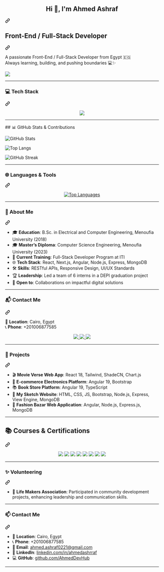 <article class="markdown-body entry-content container-lg f5" itemprop="text"><div class="markdown-heading" dir="auto"><h1 align="center" class="heading-element" dir="auto">Hi 👋, I'm Ahmed Ashraf</h1><a id="user-content-hi--im-Ahmed-elmasry" class="anchor" aria-label="Permalink: Hi 👋, I'm Ahmed Elmasry" href="#hi--im-Ahmed-elmasry"><svg class="octicon octicon-link" viewBox="0 0 16 16" version="1.1" width="16" height="16" aria-hidden="true"><path d="m7.775 3.275 1.25-1.25a3.5 3.5 0 1 1 4.95 4.95l-2.5 2.5a3.5 3.5 0 0 1-4.95 0 .751.751 0 0 1 .018-1.042.751.751 0 0 1 1.042-.018 1.998 1.998 0 0 0 2.83 0l2.5-2.5a2.002 2.002 0 0 0-2.83-2.83l-1.25 1.25a.751.751 0 0 1-1.042-.018.751.751 0 0 1-.018-1.042Zm-4.69 9.64a1.998 1.998 0 0 0 2.83 0l1.25-1.25a.751.751 0 0 1 1.042.018.751.751 0 0 1 .018 1.042l-1.25 1.25a3.5 3.5 0 1 1-4.95-4.95l2.5-2.5a3.5 3.5 0 0 1 4.95 0 .751.751 0 0 1-.018 1.042.751.751 0 0 1-1.042.018 1.998 1.998 0 0 0-2.83 0l-2.5 2.5a1.998 1.998 0 0 0 0 2.83Z"></path></svg></a></div>
<div class="markdown-heading" dir="auto"><h1 class="heading-element" dir="auto">Front-End / Full-Stack Developer</h1><a id="user-content-front-end--full-stack-developer" class="anchor" aria-label="Permalink: Front-End / Full-Stack Developer" href="#front-end--full-stack-developer"><svg class="octicon octicon-link" viewBox="0 0 16 16" version="1.1" width="16" height="16" aria-hidden="true"><path d="m7.775 3.275 1.25-1.25a3.5 3.5 0 1 1 4.95 4.95l-2.5 2.5a3.5 3.5 0 0 1-4.95 0 .751.751 0 0 1 .018-1.042.751.751 0 0 1 1.042-.018 1.998 1.998 0 0 0 2.83 0l2.5-2.5a2.002 2.002 0 0 0-2.83-2.83l-1.25 1.25a.751.751 0 0 1-1.042-.018.751.751 0 0 1-.018-1.042Zm-4.69 9.64a1.998 1.998 0 0 0 2.83 0l1.25-1.25a.751.751 0 0 1 1.042.018.751.751 0 0 1 .018 1.042l-1.25 1.25a3.5 3.5 0 1 1-4.95-4.95l2.5-2.5a3.5 3.5 0 0 1 4.95 0 .751.751 0 0 1-.018 1.042.751.751 0 0 1-1.042.018 1.998 1.998 0 0 0-2.83 0l-2.5 2.5a1.998 1.998 0 0 0 0 2.83Z"></path></svg></a></div>
<p dir="auto">
  A passionate Front-End / Full-Stack Developer from Egypt 🇪🇬<br>
  Always learning, building, and pushing boundaries 💻✨
</p>
<p dir="auto">
  <a target="_blank" rel="noopener noreferrer nofollow" href="https://camo.githubusercontent.com/db75fae514aa3b93429c2900d3d17392a0bb8cbb97c293733aa710fb8b0676d9/68747470733a2f2f6769746875622d726561646d652d73746174732e76657263656c2e6170702f6170692f746f702d6c616e67732f3f757365726e616d653d456e674261736d6161266c61796f75743d636f6d70616374267468656d653d7261646963616c266c616e67735f636f756e743d38"><img src="https://camo.githubusercontent.com/db75fae514aa3b93429c2900d3d17392a0bb8cbb97c293733aa710fb8b0676d9/68747470733a2f2f6769746875622d726561646d652d73746174732e76657263656c2e6170702f6170692f746f702d6c616e67732f3f757365726e616d653d456e674261736d6161266c61796f75743d636f6d70616374267468656d653d7261646963616c266c616e67735f636f756e743d38" data-canonical-src="https://github-readme-stats.vercel.app/api/top-langs/?username=EngAhmeda&amp;layout=compact&amp;theme=radical&amp;langs_count=8" style="max-width: 100%;"></a>
</p>
<hr>
<div class="markdown-heading" dir="auto"><h3 class="heading-element" dir="auto">💻 Tech Stack</h3><a id="user-content--tech-stack" class="anchor" aria-label="Permalink: 💻 Tech Stack" href="#-tech-stack"><svg class="octicon octicon-link" viewBox="0 0 16 16" version="1.1" width="16" height="16" aria-hidden="true"><path d="m7.775 3.275 1.25-1.25a3.5 3.5 0 1 1 4.95 4.95l-2.5 2.5a3.5 3.5 0 0 1-4.95 0 .751.751 0 0 1 .018-1.042.751.751 0 0 1 1.042-.018 1.998 1.998 0 0 0 2.83 0l2.5-2.5a2.002 2.002 0 0 0-2.83-2.83l-1.25 1.25a.751.751 0 0 1-1.042-.018.751.751 0 0 1-.018-1.042Zm-4.69 9.64a1.998 1.998 0 0 0 2.83 0l1.25-1.25a.751.751 0 0 1 1.042.018.751.751 0 0 1 .018 1.042l-1.25 1.25a3.5 3.5 0 1 1-4.95-4.95l2.5-2.5a3.5 3.5 0 0 1 4.95 0 .751.751 0 0 1-.018 1.042.751.751 0 0 1-1.042.018 1.998 1.998 0 0 0-2.83 0l-2.5 2.5a1.998 1.998 0 0 0 0 2.83Z"></path></svg></a></div>
<p align="center" dir="auto">
  <a target="_blank" rel="noopener noreferrer nofollow" href="https://camo.githubusercontent.com/f62ec212d83df2a4520cac30b8076b3d873f954cc9b71dbb9c909acc9f0ba685/68747470733a2f2f736b696c6c69636f6e732e6465762f69636f6e733f693d68746d6c2c6373732c6a732c74732c72656163742c6e6578746a732c616e67756c61722c6e6f64656a732c657870726573732c6d6f6e676f64622c7461696c77696e642c626f6f7473747261702c676974"><img src="https://camo.githubusercontent.com/f62ec212d83df2a4520cac30b8076b3d873f954cc9b71dbb9c909acc9f0ba685/68747470733a2f2f736b696c6c69636f6e732e6465762f69636f6e733f693d68746d6c2c6373732c6a732c74732c72656163742c6e6578746a732c616e67756c61722c6e6f64656a732c657870726573732c6d6f6e676f64622c7461696c77696e642c626f6f7473747261702c676974" data-canonical-src="https://skillicons.dev/icons?i=html,css,js,ts,react,nextjs,angular,nodejs,express,mongodb,tailwind,bootstrap,git" style="max-width: 100%;"></a>
</p>
<hr>
## 📊 GitHub Stats & Contributions

![GitHub Stats](https://github-readme-stats.vercel.app/api?username=Ahmeddevhub&show_icons=true&theme=tokyonight&count_private=true)

![Top Langs](https://github-readme-stats.vercel.app/api/top-langs/?username=Ahmeddevhub&layout=compact&theme=tokyonight)

![GitHub Streak](https://streak-stats.demolab.com/?user=Ahmeddevhub&theme=tokyonight)

<!-- Change 'Ahmeddevhub' to your actual GitHub username -->


<hr>
<div class="markdown-heading" dir="auto"><h3 class="heading-element" dir="auto">🌐 Languages &amp; Tools</h3><a id="user-content--languages--tools" class="anchor" aria-label="Permalink: 🌐 Languages &amp; Tools" href="#-languages--tools"><svg class="octicon octicon-link" viewBox="0 0 16 16" version="1.1" width="16" height="16" aria-hidden="true"><path d="m7.775 3.275 1.25-1.25a3.5 3.5 0 1 1 4.95 4.95l-2.5 2.5a3.5 3.5 0 0 1-4.95 0 .751.751 0 0 1 .018-1.042.751.751 0 0 1 1.042-.018 1.998 1.998 0 0 0 2.83 0l2.5-2.5a2.002 2.002 0 0 0-2.83-2.83l-1.25 1.25a.751.751 0 0 1-1.042-.018.751.751 0 0 1-.018-1.042Zm-4.69 9.64a1.998 1.998 0 0 0 2.83 0l1.25-1.25a.751.751 0 0 1 1.042.018.751.751 0 0 1 .018 1.042l-1.25 1.25a3.5 3.5 0 1 1-4.95-4.95l2.5-2.5a3.5 3.5 0 0 1 4.95 0 .751.751 0 0 1-.018 1.042.751.751 0 0 1-1.042.018 1.998 1.998 0 0 0-2.83 0l-2.5 2.5a1.998 1.998 0 0 0 0 2.83Z"></path></svg></a></div>
<p align="center" dir="auto">
  <a target="_blank" rel="noopener noreferrer nofollow" href="https://camo.githubusercontent.com/a0d21b1d71fadb4620bb934df77ed1f55d00878f34d6253314f83197197c9dfe/68747470733a2f2f6769746875622d726561646d652d73746174732e76657263656c2e6170702f6170692f746f702d6c616e67732f3f757365726e616d653d456e674261736d6161266c61796f75743d636f6d70616374267468656d653d7261646963616c"><img src="https://camo.githubusercontent.com/a0d21b1d71fadb4620bb934df77ed1f55d00878f34d6253314f83197197c9dfe/68747470733a2f2f6769746875622d726561646d652d73746174732e76657263656c2e6170702f6170692f746f702d6c616e67732f3f757365726e616d653d456e674261736d6161266c61796f75743d636f6d70616374267468656d653d7261646963616c" alt="Top Languages" data-canonical-src="https://github-readme-stats.vercel.app/api/top-langs/?username=EngAhmeda&amp;layout=compact&amp;theme=radical" style="max-width: 100%;"></a>
</p>
<hr>
<div class="markdown-heading" dir="auto"><h3 class="heading-element" dir="auto">💫 About Me</h3><a id="user-content--about-me" class="anchor" aria-label="Permalink: 💫 About Me" href="#-about-me"><svg class="octicon octicon-link" viewBox="0 0 16 16" version="1.1" width="16" height="16" aria-hidden="true"><path d="m7.775 3.275 1.25-1.25a3.5 3.5 0 1 1 4.95 4.95l-2.5 2.5a3.5 3.5 0 0 1-4.95 0 .751.751 0 0 1 .018-1.042.751.751 0 0 1 1.042-.018 1.998 1.998 0 0 0 2.83 0l2.5-2.5a2.002 2.002 0 0 0-2.83-2.83l-1.25 1.25a.751.751 0 0 1-1.042-.018.751.751 0 0 1-.018-1.042Zm-4.69 9.64a1.998 1.998 0 0 0 2.83 0l1.25-1.25a.751.751 0 0 1 1.042.018.751.751 0 0 1 .018 1.042l-1.25 1.25a3.5 3.5 0 1 1-4.95-4.95l2.5-2.5a3.5 3.5 0 0 1 4.95 0 .751.751 0 0 1-.018 1.042.751.751 0 0 1-1.042.018 1.998 1.998 0 0 0-2.83 0l-2.5 2.5a1.998 1.998 0 0 0 0 2.83Z"></path></svg></a></div>
<ul dir="auto">
<li>🎓 <strong>Education</strong>: B.Sc. in Electrical and Computer Engineering, Menoufia University (2018)</li>
<li>🎓 <strong>Master’s Diploma</strong>: Computer Science Engineering, Menoufia University (2023)</li>
<li>💼 <strong>Current Training</strong>: Full-Stack Developer Program at ITI</li>
<li>🌐 <strong>Tech Stack</strong>: React, Next.js, Angular, Node.js, Express, MongoDB</li>
<li>🛠️ <strong>Skills</strong>: RESTful APIs, Responsive Design, UI/UX Standards</li>
<li>🏆 <strong>Leadership</strong>: Led a team of 6 interns in a DEPI graduation project</li>
<li>🤝 <strong>Open to</strong>: Collaborations on impactful digital solutions</li>
</ul>
<hr>
<div class="markdown-heading" dir="auto"><h3 class="heading-element" dir="auto">📬 Contact Me</h3><a id="user-content--contact-me" class="anchor" aria-label="Permalink: 📬 Contact Me" href="#-contact-me"><svg class="octicon octicon-link" viewBox="0 0 16 16" version="1.1" width="16" height="16" aria-hidden="true"><path d="m7.775 3.275 1.25-1.25a3.5 3.5 0 1 1 4.95 4.95l-2.5 2.5a3.5 3.5 0 0 1-4.95 0 .751.751 0 0 1 .018-1.042.751.751 0 0 1 1.042-.018 1.998 1.998 0 0 0 2.83 0l2.5-2.5a2.002 2.002 0 0 0-2.83-2.83l-1.25 1.25a.751.751 0 0 1-1.042-.018.751.751 0 0 1-.018-1.042Zm-4.69 9.64a1.998 1.998 0 0 0 2.83 0l1.25-1.25a.751.751 0 0 1 1.042.018.751.751 0 0 1 .018 1.042l-1.25 1.25a3.5 3.5 0 1 1-4.95-4.95l2.5-2.5a3.5 3.5 0 0 1 4.95 0 .751.751 0 0 1-.018 1.042.751.751 0 0 1-1.042.018 1.998 1.998 0 0 0-2.83 0l-2.5 2.5a1.998 1.998 0 0 0 0 2.83Z"></path></svg></a></div>
<p dir="auto">📍 <strong>Location</strong>: Cairo, Egypt<br>
📞 <strong>Phone</strong>: +201006877585</p>
<p align="center" dir="auto">
  <a href="mailto:ahmed.ashraf0221@gmail.com">
    <img src="https://camo.githubusercontent.com/e5cfad4cbb1e023463333923b069b81749d94e8ff5722f851c7bb01d65bb0e95/68747470733a2f2f696d672e736869656c64732e696f2f62616467652f476d61696c2d4431343833363f7374796c653d666f722d7468652d6261646765266c6f676f3d676d61696c266c6f676f436f6c6f723d7768697465" data-canonical-src="https://img.shields.io/badge/Gmail-D14836?style=for-the-badge&amp;logo=gmail&amp;logoColor=white" style="max-width: 100%;">
  </a>
  <a href="https://linkedin.com/in/ahmedashrraf/" rel="nofollow">
    <img src="https://camo.githubusercontent.com/8c0692475a5bfc1d9e7361074bdb648e567cae7b5b40ffd32adae31180b0d7b6/68747470733a2f2f696d672e736869656c64732e696f2f62616467652f4c696e6b6564496e2d3030373742353f7374796c653d666f722d7468652d6261646765266c6f676f3d6c696e6b6564696e266c6f676f436f6c6f723d7768697465" data-canonical-src="https://img.shields.io/badge/LinkedIn-0077B5?style=for-the-badge&amp;logo=linkedin&amp;logoColor=white" style="max-width: 100%;">
  </a>
  <a href="https://github.com/AhmedDevHub">
    <img src="https://camo.githubusercontent.com/f1fbce44786ee4edcf97a717cce6c15cfc38a1f098efb08f11c1c80dd595a909/68747470733a2f2f696d672e736869656c64732e696f2f62616467652f4769744875622d3138313731373f7374796c653d666f722d7468652d6261646765266c6f676f3d676974687562266c6f676f436f6c6f723d7768697465" data-canonical-src="https://img.shields.io/badge/GitHub-181717?style=for-the-badge&amp;logo=github&amp;logoColor=white" style="max-width: 100%;">
  </a>
</p>
<hr>
<div class="markdown-heading" dir="auto"><h3 class="heading-element" dir="auto">🚀 Projects</h3><a id="user-content--projects" class="anchor" aria-label="Permalink: 🚀 Projects" href="#-projects"><svg class="octicon octicon-link" viewBox="0 0 16 16" version="1.1" width="16" height="16" aria-hidden="true"><path d="m7.775 3.275 1.25-1.25a3.5 3.5 0 1 1 4.95 4.95l-2.5 2.5a3.5 3.5 0 0 1-4.95 0 .751.751 0 0 1 .018-1.042.751.751 0 0 1 1.042-.018 1.998 1.998 0 0 0 2.83 0l2.5-2.5a2.002 2.002 0 0 0-2.83-2.83l-1.25 1.25a.751.751 0 0 1-1.042-.018.751.751 0 0 1-.018-1.042Zm-4.69 9.64a1.998 1.998 0 0 0 2.83 0l1.25-1.25a.751.751 0 0 1 1.042.018.751.751 0 0 1 .018 1.042l-1.25 1.25a3.5 3.5 0 1 1-4.95-4.95l2.5-2.5a3.5 3.5 0 0 1 4.95 0 .751.751 0 0 1-.018 1.042.751.751 0 0 1-1.042.018 1.998 1.998 0 0 0-2.83 0l-2.5 2.5a1.998 1.998 0 0 0 0 2.83Z"></path></svg></a></div>
<ul dir="auto">
<li>🎬 <strong>Movie Verse Web App</strong>: React 18, Tailwind, ShadeCN, Chart.js</li>
<li>🛒 <strong>E-commerce Electronics Platform</strong>: Angular 19, Bootstrap</li>
<li>📚 <strong>Book Store Platform</strong>: Angular 19, TypeScript</li>
<li>🎨 <strong>My Sketch Website</strong>: HTML, CSS, JS, Bootstrap, Node.js, Express, View Engine, MongoDB</li>
<li>👗 <strong>Fashion Bazar Web Application</strong>: Angular, Node.js, Express.js, MongoDB</li>
</ul>
<hr>
<div class="markdown-heading" dir="auto"><h2 class="heading-element" dir="auto">📚 Courses &amp; Certifications</h2><a id="user-content--courses--certifications" class="anchor" aria-label="Permalink: 📚 Courses &amp; Certifications" href="#-courses--certifications"><svg class="octicon octicon-link" viewBox="0 0 16 16" version="1.1" width="16" height="16" aria-hidden="true"><path d="m7.775 3.275 1.25-1.25a3.5 3.5 0 1 1 4.95 4.95l-2.5 2.5a3.5 3.5 0 0 1-4.95 0 .751.751 0 0 1 .018-1.042.751.751 0 0 1 1.042-.018 1.998 1.998 0 0 0 2.83 0l2.5-2.5a2.002 2.002 0 0 0-2.83-2.83l-1.25 1.25a.751.751 0 0 1-1.042-.018.751.751 0 0 1-.018-1.042Zm-4.69 9.64a1.998 1.998 0 0 0 2.83 0l1.25-1.25a.751.751 0 0 1 1.042.018.751.751 0 0 1 .018 1.042l-1.25 1.25a3.5 3.5 0 1 1-4.95-4.95l2.5-2.5a3.5 3.5 0 0 1 4.95 0 .751.751 0 0 1-.018 1.042.751.751 0 0 1-1.042.018 1.998 1.998 0 0 0-2.83 0l-2.5 2.5a1.998 1.998 0 0 0 0 2.83Z"></path></svg></a></div>
<p align="center" dir="auto">
  <a target="_blank" rel="noopener noreferrer nofollow" href="https://camo.githubusercontent.com/c687ac51867c2e630b86508c1ff8bba163614a3a4be0436568be1fdd07f25626/68747470733a2f2f696d672e736869656c64732e696f2f62616467652f4a6176615363726970742c2532304553362c25323052656163742c253230416e67756c61722c2532304e6f64652d4d6168617261253230546563682d2532336633396331323f7374796c653d666f722d7468652d6261646765"><img src="https://camo.githubusercontent.com/c687ac51867c2e630b86508c1ff8bba163614a3a4be0436568be1fdd07f25626/68747470733a2f2f696d672e736869656c64732e696f2f62616467652f4a6176615363726970742c2532304553362c25323052656163742c253230416e67756c61722c2532304e6f64652d4d6168617261253230546563682d2532336633396331323f7374796c653d666f722d7468652d6261646765" data-canonical-src="https://img.shields.io/badge/JavaScript,%20ES6,%20React,%20Angular,%20Node-Mahara%20Tech-%23f39c12?style=for-the-badge" style="max-width: 100%;"></a>
  <a target="_blank" rel="noopener noreferrer nofollow" href="https://camo.githubusercontent.com/ca050eb3e82f5523a55b5dab86795f4fafd3f6c94f83e5b6385702fef31c46cb/68747470733a2f2f696d672e736869656c64732e696f2f62616467652f4d6173746572253230416e67756c6172253230285564656d79292d2532336536376532323f7374796c653d666f722d7468652d6261646765266c6f676f3d7564656d79266c6f676f436f6c6f723d7768697465"><img src="https://camo.githubusercontent.com/ca050eb3e82f5523a55b5dab86795f4fafd3f6c94f83e5b6385702fef31c46cb/68747470733a2f2f696d672e736869656c64732e696f2f62616467652f4d6173746572253230416e67756c6172253230285564656d79292d2532336536376532323f7374796c653d666f722d7468652d6261646765266c6f676f3d7564656d79266c6f676f436f6c6f723d7768697465" data-canonical-src="https://img.shields.io/badge/Master%20Angular%20(Udemy)-%23e67e22?style=for-the-badge&amp;logo=udemy&amp;logoColor=white" style="max-width: 100%;"></a>
  <a target="_blank" rel="noopener noreferrer nofollow" href="https://camo.githubusercontent.com/60733f44a13d4bc93743d2b7f4aa7ec1418289e29b5f88d55f3627add5af4b74/68747470733a2f2f696d672e736869656c64732e696f2f62616467652f416e67756c6172253230666f72253230426567696e6e6572732d436f7572736572612d2532333334393864623f7374796c653d666f722d7468652d6261646765266c6f676f3d636f757273657261266c6f676f436f6c6f723d7768697465"><img src="https://camo.githubusercontent.com/60733f44a13d4bc93743d2b7f4aa7ec1418289e29b5f88d55f3627add5af4b74/68747470733a2f2f696d672e736869656c64732e696f2f62616467652f416e67756c6172253230666f72253230426567696e6e6572732d436f7572736572612d2532333334393864623f7374796c653d666f722d7468652d6261646765266c6f676f3d636f757273657261266c6f676f436f6c6f723d7768697465" data-canonical-src="https://img.shields.io/badge/Angular%20for%20Beginners-Coursera-%233498db?style=for-the-badge&amp;logo=coursera&amp;logoColor=white" style="max-width: 100%;"></a>
  <a target="_blank" rel="noopener noreferrer nofollow" href="https://camo.githubusercontent.com/4f87701495a4d65f63f1652ed2f6370564df33276f529200f444f90e38519cb3/68747470733a2f2f696d672e736869656c64732e696f2f62616467652f536f667477617265253230456e67696e656572696e672d414c5825323053452d2532333962353962363f7374796c653d666f722d7468652d6261646765"><img src="https://camo.githubusercontent.com/4f87701495a4d65f63f1652ed2f6370564df33276f529200f444f90e38519cb3/68747470733a2f2f696d672e736869656c64732e696f2f62616467652f536f667477617265253230456e67696e656572696e672d414c5825323053452d2532333962353962363f7374796c653d666f722d7468652d6261646765" data-canonical-src="https://img.shields.io/badge/Software%20Engineering-ALX%20SE-%239b59b6?style=for-the-badge" style="max-width: 100%;"></a>
  <a target="_blank" rel="noopener noreferrer nofollow" href="https://camo.githubusercontent.com/d834d635a80d9841ab7ddb3a3d94943cee92be6725063cfd178f84709d172757/68747470733a2f2f696d672e736869656c64732e696f2f62616467652f576562253230446576656c6f706d656e742d556461636974792532302f2532304657442d2532333161626339633f7374796c653d666f722d7468652d6261646765266c6f676f3d75646163697479266c6f676f436f6c6f723d7768697465"><img src="https://camo.githubusercontent.com/d834d635a80d9841ab7ddb3a3d94943cee92be6725063cfd178f84709d172757/68747470733a2f2f696d672e736869656c64732e696f2f62616467652f576562253230446576656c6f706d656e742d556461636974792532302f2532304657442d2532333161626339633f7374796c653d666f722d7468652d6261646765266c6f676f3d75646163697479266c6f676f436f6c6f723d7768697465" data-canonical-src="https://img.shields.io/badge/Web%20Development-Udacity%20/%20FWD-%231abc9c?style=for-the-badge&amp;logo=udacity&amp;logoColor=white" style="max-width: 100%;"></a>
  <a target="_blank" rel="noopener noreferrer nofollow" href="https://camo.githubusercontent.com/6433e78f7b961aeab57725fc18a423cae225530ab20272bbd17abac59177e8b4/68747470733a2f2f696d672e736869656c64732e696f2f62616467652f46756c6c2d2d537461636b2532304d45524e253230547261696e696e672d4954492d2532333265636337313f7374796c653d666f722d7468652d6261646765266c6f676f3d6e6f64652e6a73266c6f676f436f6c6f723d7768697465"><img src="https://camo.githubusercontent.com/6433e78f7b961aeab57725fc18a423cae225530ab20272bbd17abac59177e8b4/68747470733a2f2f696d672e736869656c64732e696f2f62616467652f46756c6c2d2d537461636b2532304d45524e253230547261696e696e672d4954492d2532333265636337313f7374796c653d666f722d7468652d6261646765266c6f676f3d6e6f64652e6a73266c6f676f436f6c6f723d7768697465" data-canonical-src="https://img.shields.io/badge/Full--Stack%20MERN%20Training-ITI-%232ecc71?style=for-the-badge&amp;logo=node.js&amp;logoColor=white" style="max-width: 100%;"></a>
  <a target="_blank" rel="noopener noreferrer nofollow" href="https://camo.githubusercontent.com/6cbb2e8b3592d939a780f11b19bec619d053c1acb3b0e98308d21e65ddfcbf45/68747470733a2f2f696d672e736869656c64732e696f2f62616467652f46756c6c2d2d537461636b2532304d45414e253230547261696e696e672d4e54492d2532336537346333633f7374796c653d666f722d7468652d6261646765266c6f676f3d616e67756c6172266c6f676f436f6c6f723d7768697465"><img src="https://camo.githubusercontent.com/6cbb2e8b3592d939a780f11b19bec619d053c1acb3b0e98308d21e65ddfcbf45/68747470733a2f2f696d672e736869656c64732e696f2f62616467652f46756c6c2d2d537461636b2532304d45414e253230547261696e696e672d4e54492d2532336537346333633f7374796c653d666f722d7468652d6261646765266c6f676f3d616e67756c6172266c6f676f436f6c6f723d7768697465" data-canonical-src="https://img.shields.io/badge/Full--Stack%20MEAN%20Training-NTI-%23e74c3c?style=for-the-badge&amp;logo=angular&amp;logoColor=white" style="max-width: 100%;"></a>
  <a target="_blank" rel="noopener noreferrer nofollow" href="https://camo.githubusercontent.com/aa0136da427e8d35f9004f730399204bac38657a2a388a0c4c809f5b8a62f3a8/68747470733a2f2f696d672e736869656c64732e696f2f62616467652f46726f6e742d2d456e64253230262532304c6561646572736869702d444550492532302537432532304d4349542d2532336330333932623f7374796c653d666f722d7468652d6261646765"><img src="https://camo.githubusercontent.com/aa0136da427e8d35f9004f730399204bac38657a2a388a0c4c809f5b8a62f3a8/68747470733a2f2f696d672e736869656c64732e696f2f62616467652f46726f6e742d2d456e64253230262532304c6561646572736869702d444550492532302537432532304d4349542d2532336330333932623f7374796c653d666f722d7468652d6261646765" data-canonical-src="https://img.shields.io/badge/Front--End%20&amp;%20Leadership-DEPI%20%7C%20MCIT-%23c0392b?style=for-the-badge" style="max-width: 100%;"></a>
</p>
<hr>
<div class="markdown-heading" dir="auto"><h3 class="heading-element" dir="auto">✨ Volunteering</h3><a id="user-content--volunteering" class="anchor" aria-label="Permalink: ✨ Volunteering" href="#-volunteering"><svg class="octicon octicon-link" viewBox="0 0 16 16" version="1.1" width="16" height="16" aria-hidden="true"><path d="m7.775 3.275 1.25-1.25a3.5 3.5 0 1 1 4.95 4.95l-2.5 2.5a3.5 3.5 0 0 1-4.95 0 .751.751 0 0 1 .018-1.042.751.751 0 0 1 1.042-.018 1.998 1.998 0 0 0 2.83 0l2.5-2.5a2.002 2.002 0 0 0-2.83-2.83l-1.25 1.25a.751.751 0 0 1-1.042-.018.751.751 0 0 1-.018-1.042Zm-4.69 9.64a1.998 1.998 0 0 0 2.83 0l1.25-1.25a.751.751 0 0 1 1.042.018.751.751 0 0 1 .018 1.042l-1.25 1.25a3.5 3.5 0 1 1-4.95-4.95l2.5-2.5a3.5 3.5 0 0 1 4.95 0 .751.751 0 0 1-.018 1.042.751.751 0 0 1-1.042.018 1.998 1.998 0 0 0-2.83 0l-2.5 2.5a1.998 1.998 0 0 0 0 2.83Z"></path></svg></a></div>
<ul dir="auto">
<li>🤝 <strong>Life Makers Association</strong>: Participated in community development projects, enhancing leadership and communication skills.</li>
</ul>
<hr>
<div class="markdown-heading" dir="auto"><h3 class="heading-element" dir="auto">📫 Contact Me</h3><a id="user-content--contact-me-1" class="anchor" aria-label="Permalink: 📫 Contact Me" href="#-contact-me-1"><svg class="octicon octicon-link" viewBox="0 0 16 16" version="1.1" width="16" height="16" aria-hidden="true"><path d="m7.775 3.275 1.25-1.25a3.5 3.5 0 1 1 4.95 4.95l-2.5 2.5a3.5 3.5 0 0 1-4.95 0 .751.751 0 0 1 .018-1.042.751.751 0 0 1 1.042-.018 1.998 1.998 0 0 0 2.83 0l2.5-2.5a2.002 2.002 0 0 0-2.83-2.83l-1.25 1.25a.751.751 0 0 1-1.042-.018.751.751 0 0 1-.018-1.042Zm-4.69 9.64a1.998 1.998 0 0 0 2.83 0l1.25-1.25a.751.751 0 0 1 1.042.018.751.751 0 0 1 .018 1.042l-1.25 1.25a3.5 3.5 0 1 1-4.95-4.95l2.5-2.5a3.5 3.5 0 0 1 4.95 0 .751.751 0 0 1-.018 1.042.751.751 0 0 1-1.042.018 1.998 1.998 0 0 0-2.83 0l-2.5 2.5a1.998 1.998 0 0 0 0 2.83Z"></path></svg></a></div>
<ul dir="auto">
<li>📍 <strong>Location</strong>: Cairo, Egypt</li>
<li>📞 <strong>Phone</strong>: +201006877585</li>
<li>📧 <strong>Email</strong>: <a href="mailto:ahmed.ashraf0221@gmail.com">ahmed.ashraf0221@gmail.com</a></li>
<li>💼 <strong>LinkedIn</strong>: <a href="https://www.linkedin.com/in/ahmedashrraf/" rel="nofollow">linkedin.com/in/ahmedashrraf</a></li>
<li>💻 <strong>GitHub</strong>: <a href="https://github.com/AhmedDevHub">github.com/AhmedDevHub</a></li>
</ul>
<hr>
</article>

